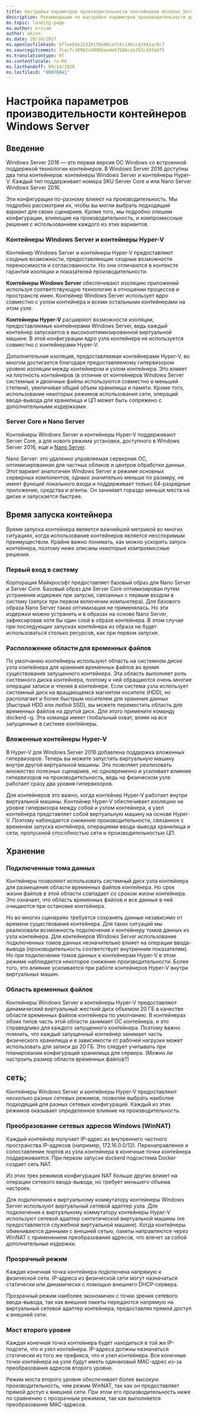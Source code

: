```yaml
---
title: Настройка параметров производительности контейнеров Windows Server
description: Рекомендации по настройке параметров производительности для контейнеров в Windows Server 16
ms.topic: landing-page
ms.author: ericam
author: akino
ms.date: 10/16/2017
ms.openlocfilehash: bffee08e21d261fbe80ce7c6c146cc42942ac0c7
ms.sourcegitcommit: 7cacfc38982c6006bee4eb756bcda353c4d3dd75
ms.translationtype: HT
ms.contentlocale: ru-RU
ms.lasthandoff: 09/14/2020
ms.locfileid: "90078041"
---
```

# <a name="performance-tuning-windows-server-containers"></a>Настройка параметров производительности контейнеров Windows Server

## <a name="introduction"></a>Введение
Windows Server 2016 — это первая версия ОС Windows со встроенной поддержкой технологии контейнеров. В Windows Server 2016 доступны два типа контейнеров: контейнеры Windows Server и контейнеры Hyper-V. Каждый тип поддерживает номера SKU Server Core и или Nano Server Windows Server 2016.

Эти конфигурации по-разному влияют на производительность. Мы подробно рассмотрим их, чтобы вы могли выбрать подходящий вариант для своих сценариев. Кроме того, мы подробно опишем конфигурации, влияющие на производительность, и компромиссные решения с использованием каждого из этих вариантов.

### <a name="windows-server-container-and-hyper-v-containers"></a>Контейнеры Windows Server и контейнеры Hyper-V

Контейнер Windows Server и контейнеры Hyper-V предоставляют сходные возможности, предоставляющие сходные возможности переносимости и согласованности. Но они отличаются в контексте гарантий изоляции и показателей производительности.

**Контейнеры Windows Server** обеспечивают изоляцию приложений используя соответствующую технологию в отношении процессов и пространств имен. Контейнер Windows Server использует ядро совместно с узлом контейнера и всеми остальными контейнерами на этом узле.

**Контейнеры Hyper-V** расширяют возможности изоляции, предоставляемые контейнерами Windows Server, ведь каждый контейнер запускается в высокооптимизированной виртуальной машине. В этой конфигурации ядро узла контейнера не используется совместно с контейнерами Hyper-V.

Дополнительная изоляция, предоставляемая контейнерами Hyper-V, во многом достигается благодаря предоставляемому гипервизором уровню изоляции между контейнером и узлом контейнера. Это влияет на плотность контейнеров (в отличие от контейнеров Windows Server системные и двоичные файлы используются совместно в меньшей степени), увеличивая общий объем хранилища и памяти. Кроме того, использование некоторых режимов использования сети, операций ввода-вывода для хранилища и ЦП может быть сопряжено с дополнительными издержками.

### <a name="nano-server-and-server-core"></a>Server Core и Nano Server

Контейнеры Windows Server и контейнеры Hyper-V поддерживают Server Core, а для нового режима установки, доступного в Windows Server 2016, еще и [Nano Server](https://technet.microsoft.com/windows-server-docs/compute/nano-server/getting-started-with-nano-server).

Nano Server: это удаленно управляемая серверная ОС, оптимизированная для частных облаков и центров обработки данных. Этот вариант аналогичен Windows Server в режиме основных серверных компонентов, однако значительно меньше по размеру, не имеет функций локального входа и поддерживает только 64-разрядные приложения, средства и агенты. Он занимает гораздо меньше места на диске и запускается быстрее.

## <a name="container-start-up-time"></a>Время запуска контейнера
Время запуска контейнера является важнейшей метрикой во многих ситуациях, когда использование контейнеров является неоспоримым преимуществом. Крайне важно понимать, как можно ускорить запуск контейнера, поэтому ниже описаны некоторые компромиссные решения.

### <a name="first-logon"></a>Первый вход в систему

Корпорация Майкрософт предоставляет базовый образ для Nano Server и Server Core. Базовый образ для Server Core оптимизирован путем устранения издержек при запуске, связанных с первым входом в систему (запуск при первом включении компьютера). Для базового образа Nano Server такая оптимизация не применялась. Но эти издержки можно устранить и в образах на основе Nano Server, зафиксировав хотя бы один слой в образе контейнера. В этом случае при последующих запусках контейнера из образа не будет использоваться столько ресурсов, как при первом запуске.
### <a name="scratch-space-location"></a>Расположение области для временных файлов

По умолчанию контейнеры используют область на системном диске узла контейнера для хранения временных файлов во время существования запущенного контейнера. Эта область выполняет роль системного диска контейнера, поэтому к ней обращаются очень многие операции записи и чтения в контейнере. Если система узла использует системный диск на вращающемся магнитом носителе (HDD), но располагает и более быстрым носителем для хранения данных (быстрый HDD или любой SSD), вы можете переместить область для временных файлов на другой диск. Для этого примените команду dockerd –g. Эта команда имеет глобальный охват, влияя на все запущенные в системе контейнеры.

### <a name="nested-hyper-v-containers"></a>Вложенные контейнеры Hyper-V
В Hyper-V для Windows Server 2016 добавлена поддержка вложенных гипервизоров. Теперь вы можете запустить виртуальную машину внутри другой виртуальной машины. Это позволяет реализовать множество полезных сценариев, но одновременно и усиливает влияние гипервизоров на производительность, ведь на физическом узле работает сразу два уровня гипервизоров.

Для контейнеров это важно, когда контейнер Hyper-V работает внутри виртуальной машины. Контейнер Hyper-V обеспечивает изоляцию на уровне гипервизора между собой и узлом контейнера, а узел контейнера представляет собой виртуальную машину на основе Hyper-V. Поэтому наблюдается снижение производительности, связанное с временем запуска контейнера, операциями ввода-вывода хранилища и сети, пропускной способностью сети и производительностью ЦП.

## <a name="storage"></a>Хранение
### <a name="mounted-data-volumes"></a>Подключенные тома данных

Контейнеры позволяют использовать системный диск узла контейнера для размещения области временных файлов контейнера. Но срок жизни файлов в этой области совпадает со сроком жизни контейнера. Это означает, что область временных файлов и все данные в ней очищаются при остановке контейнера.

Но во многих сценариях требуется сохранять данные независимо от времени существования контейнера. Для таких ситуаций мы реализовали возможность подключения к контейнеру томов данных из узла контейнера. Для контейнеров Windows Server использование подключенных томов данных незначительно влияет на операции ввода-вывода (производительность соответствует внутренним показателям). Но при подключении томов данных к контейнерам Hyper-V в этом режиме наблюдается некоторое снижение производительности. Более того, это влияние усиливается при работе контейнеров Hyper-V внутри виртуальных машин.

### <a name="scratch-space"></a>Область временных файлов

Контейнеры Windows Server и контейнеры Hyper-V предоставляют динамический виртуальный жесткий диск объемом 20 ГБ в качестве области временных файлов контейнера по умолчанию. В контейнерах обоих типов часть этой области занимает ОС контейнера, и это справедливо для каждого запущенного контейнера. Поэтому важно помнить, что каждый запущенный контейнер занимает часть физического хранилища и в зависимости от рабочей нагрузки может использовать для записи до 20 ГБ. Это следует учитывать при планировании конфигураций хранилища для сервера.
(Можно ли настроить размер области временных файлов?)

## <a name="networking"></a>сеть;
Контейнеры Windows Server и контейнеры Hyper-V предоставляют несколько разных сетевых режимов, позволяя выбрать наиболее подходящий для разных сетевых конфигураций. Каждый из этих режимов оказывает определенное влияние на производительность.

### <a name="windows-network-address-translation-winnat"></a>Преобразование сетевых адресов Windows (WinNAT)

Каждый контейнер получает IP-адрес из внутреннего частного пространства IP-адресов (например, 172.16.0.0/12). Перенаправление и сопоставление портов из узла контейнера в конечные точки контейнера поддерживается. При первом запуске dockerd подсистема Docker создает сеть NAT.

Из этих трех режимов конфигурация NAT больше других влияет на операции сетевого ввода-вывода, но требует меньшего объема настроек.

Для подключения к виртуальному коммутатору контейнеры Windows Server используют виртуальный сетевой адаптер узла. Для подключения к виртуальному коммутатору контейнеры Hyper-V используют сетевой адаптер синтетической виртуальной машины (не предоставляется служебной виртуальной машине). Когда контейнеры обмениваются данными с внешней сетью, пакеты направляются через WinNAT с применением преобразования адресов, что влечет за собой дополнительные издержки.

### <a name="transparent"></a>Прозрачный режим

Каждая конечная точка контейнера подключена напрямую к физической сети. IP-адреса из физической сети могут назначаться статически или динамически с помощью внешнего DHCP-сервера.

Прозрачный режим наиболее экономичен с точки зрения сетевого ввода-вывода, так как внешние пакеты передаются напрямую на виртуальный сетевой адаптер контейнера, предоставляя прямой доступ к внешней сети.

### <a name="l2-bridge"></a>Мост второго уровня
Каждая конечная точка контейнера будет находиться в той же IP-подсети, что и узел контейнера. IP-адреса должны назначаться статически из того же префикса, что и узел контейнера. Все конечные точки контейнера на узле будут иметь одинаковый MAC-адрес из-за преобразования адресов второго уровня.

Режим моста второго уровня обеспечивает более высокую производительность, чем режим WinNAT, так как он предоставляет прямой доступ к внешней сети. При этом его производительность ниже по сравнению с прозрачным режимом, так как выполняется преобразование MAC-адресов.




